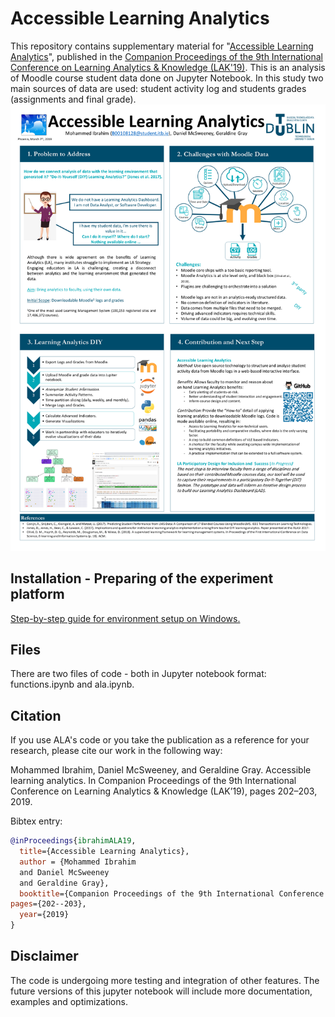 # Accessible Learning Analytics
This repository contains supplementary material for "<a href="https://www.solaresearch.org/wp-content/uploads/2019/08/LAK19_Companion_Proceedings.pdf#page=202">Accessible Learning Analytics</a>", published in the <a href="https://www.solaresearch.org/core/companion-proceedings-of-the-9th-international-learning-analytics-and-knowledge-conference-lak19/">Companion Proceedings of the 9th International Conference on Learning Analytics \& Knowledge (LAK'19)</a>.
This is an analysis of Moodle course student data done on Jupyter Notebook. In this study two main sources of data are used: student activity log and students grades (assignments and final grade).
![image](poster.png)
## Installation - Preparing of the experiment platform
<a href="https://docs.google.com/document/d/1iX-enXoGtH964xzYxAjWnPj6sxLHdSmHUqYV6tEAOb4/edit?usp=sharing">Step-by-step guide for environment setup on Windows. </a>

## Files
There are two files of code - both in Jupyter notebook format: functions.ipynb and ala.ipynb. 

## Citation
If you use ALA's code or you take the publication as a reference for your research, please cite our work in the following way:

Mohammed Ibrahim, Daniel McSweeney, and Geraldine Gray. Accessible learning analytics. In Companion Proceedings of the 9th International Conference on Learning Analytics & Knowledge (LAK’19), pages 202–203, 2019.

Bibtex entry:
```bibtex
@inProceedings{ibrahimALA19,
  title={Accessible Learning Analytics},
  author = {Mohammed Ibrahim
  and Daniel McSweeney
  and Geraldine Gray},
  booktitle={Companion Proceedings of the 9th International Conference on Learning Analytics \& Knowledge (LAK'19)},
pages={202--203},
  year={2019}
}
```
## Disclaimer
The code is undergoing more testing and integration of other features. The future versions of this jupyter notebook will include more documentation, examples and optimizations.
